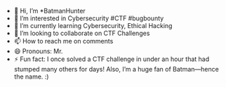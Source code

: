 - 👋 Hi, I’m *BatmanHunter
- 👀 I’m interested in Cybersecurity #CTF #bugbounty
- 🌱 I’m currently learning Cybersecurity, Ethical Hacking
- 💞️ I’m looking to collaborate on CTF Challenges
- 📫 How to reach me on comments 
- 😄 Pronouns: Mr.
- ⚡ Fun fact: I once solved a CTF challenge in under an hour that had stumped many others for days! Also, I’m a huge fan of Batman—hence the name. :)

<!---
Batman0Hunter/Batman0Hunter is a ✨ special ✨ repository because its `README.md` (this file) appears on your GitHub profile.
You can click the Preview link to take a look at your changes.
--->
